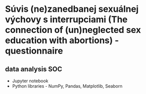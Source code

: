 # Súvis (ne)zanedbanej sexuálnej výchovy s interrupciami (The connection of (un)neglected sex education with abortions) - questionnaire
## data analysis SOC

- Jupyter notebook
- Python libraries - NumPy, Pandas, Matplotlib, Seaborn
